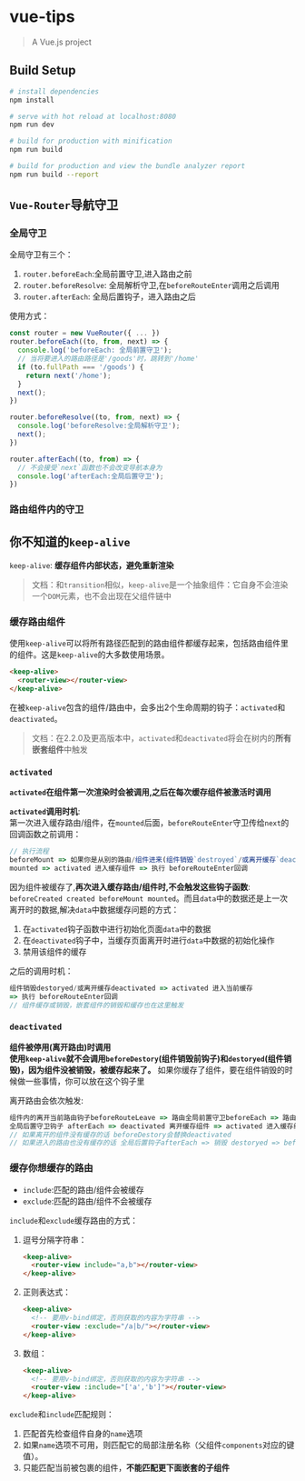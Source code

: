 # vue-tips

> A Vue.js project

## Build Setup

``` bash
# install dependencies
npm install

# serve with hot reload at localhost:8080
npm run dev

# build for production with minification
npm run build

# build for production and view the bundle analyzer report
npm run build --report
```
## `Vue-Router`导航守卫
### 全局守卫
全局守卫有三个：
1. `router.beforeEach`:全局前置守卫,进入路由之前
2. `router.beforeResolve`: 全局解析守卫,在`beforeRouteEnter`调用之后调用
3. `router.afterEach`: 全局后置钩子，进入路由之后

使用方式：
```js
const router = new VueRouter({ ... })
router.beforeEach((to, from, next) => {
  console.log('beforeEach: 全局前置守卫');
  // 当将要进入的路由路径是'/goods'时，跳转到'/home'
  if (to.fullPath === '/goods') {
    return next('/home');
  }
  next();
})

router.beforeResolve((to, from, next) => {
  console.log('beforeResolve:全局解析守卫');
  next();
})

router.afterEach((to, from) => {
  // 不会接受`next`函数也不会改变导航本身为
  console.log('afterEach:全局后置守卫');
})
```

### 路由组件内的守卫

## 你不知道的`keep-alive`
`keep-alive`: **缓存组件内部状态，避免重新渲染**
> 文档：和`transition`相似，`keep-alive`是一个抽象组件：它自身不会渲染一个`DOM`元素，也不会出现在父组件链中

### 缓存路由组件
使用`keep-alive`可以将所有路径匹配到的路由组件都缓存起来，包括路由组件里的组件。这是`keep-alive`的大多数使用场景。
```html
<keep-alive>
  <router-view></router-view>
</keep-alive>
```

在被`keep-alive`包含的组件/路由中，会多出2个生命周期的钩子：`activated`和`deactivated`。
> 文档：在2.2.0及更高版本中，`activated`和`deactivated`将会在树内的**所有嵌套组件**中触发
### `activated`
**`activated`在组件第一次渲染时会被调用,之后在每次缓存组件被激活时调用**  

**`activated`调用时机**:  
第一次进入缓存路由/组件，在`mounted`后面，`beforeRouteEnter`守卫传给`next`的回调函数之前调用：  
```js
// 执行流程
beforeMount => 如果你是从别的路由/组件进来(组件销毁`destroyed`/或离开缓存`deactivated`) => 
mounted => activated 进入缓存组件 => 执行 beforeRouteEnter回调
```
因为组件被缓存了,**再次进入缓存路由/组件时,不会触发这些钩子函数**: `beforeCreated created beforeMount mounted`。而且`data`中的数据还是上一次离开时的数据,解决`data`中数据缓存问题的方式： 
1. 在`activated`钩子函数中进行初始化页面`data`中的数据
2. 在`deactivated`钩子中，当缓存页面离开时进行`data`中数据的初始化操作
3. 禁用该组件的缓存  

之后的调用时机：
```js
组件销毁destoryed/或离开缓存deactivated => activated 进入当前缓存
=> 执行 beforeRouteEnter回调
// 组件缓存或销毁，嵌套组件的销毁和缓存也在这里触发
```

### `deactivated`
**组件被停用(离开路由)时调用**  
**使用`keep-alive`就不会调用`beforeDestory`(组件销毁前钩子)和`destoryed`(组件销毁)，因为组件没被销毁，被缓存起来了。** 如果你缓存了组件，要在组件销毁的时候做一些事情，你可以放在这个钩子里

离开路由会依次触发:
```js
组件内的离开当前路由钩子beforeRouteLeave => 路由全局前置守卫beforeEach => 路由全局解析守卫beforeResolve
全局后置守卫钩子 afterEach => deactivated 离开缓存组件 => activated 进入缓存组件（如果你进入的也是缓存路由）
// 如果离开的组件没有缓存的话 beforeDestory会替换deactivated
// 如果进入的路由也没有缓存的话 全局后置钩子afterEach => 销毁 destoryed => beforeCreated等
```
### 缓存你想缓存的路由
* `include`:匹配的路由/组件会被缓存
* `exclude`:匹配的路由/组件不会被缓存

`include`和`exclude`缓存路由的方式：
1. 逗号分隔字符串：
    ```html
    <keep-alive>
      <router-view include="a,b"></router-view>
    </keep-alive>
    ```
2. 正则表达式：
    ```html
    <keep-alive>
      <!-- 要用v-bind绑定，否则获取的内容为字符串 -->
      <router-view :exclude="/a|b/"></router-view>
    </keep-alive>
    ```
3. 数组：
    ```html
    <keep-alive>
      <!-- 要用v-bind绑定，否则获取的内容为字符串 -->
      <router-view :include="['a','b']"></router-view>
    </keep-alive>
    ```

`exclude`和`include`匹配规则：
1. 匹配首先检查组件自身的`name`选项
2. 如果`name`选项不可用，则匹配它的局部注册名称（父组件`components`对应的键值）。
3. 只能匹配当前被包裹的组件，**不能匹配更下面嵌套的子组件**
